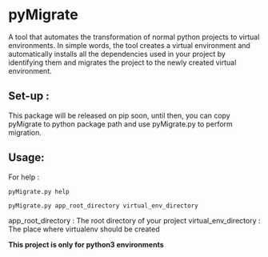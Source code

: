 # pyMigrate
A tool that automates the transformation of normal python projects to virtual environments. In simple words, the tool creates a virtual environment and automatically installs all the dependencies used in your project by identifying them and migrates the project to the newly created virtual environment.

## Set-up : 
This package will be released on pip soon, until then, you can copy pyMigrate to python package path and use pyMigrate.py to perform migration.

## Usage: 

For help : 
```
pyMigrate.py help
```

```
pyMigrate.py app_root_directory virtual_env_directory
```

app_root_directory : The root directory of your project
virtual_env_directory : The place where virtualenv should be created

**This project is only for python3 environments**
